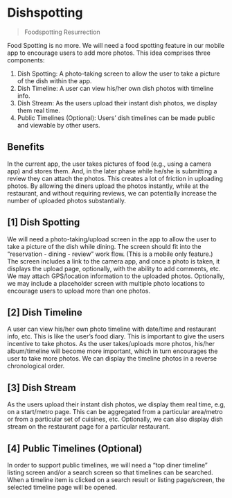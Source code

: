 # Dishspotting
> Foodspotting Resurrection


Food Spotting is no more. 
We will need a food spotting feature in our mobile app to encourage users to add more photos. 
This idea comprises three components:

1. Dish Spotting: A photo-taking screen to allow the user to take a picture of the dish within the app.
2. Dish Timeline: A user can view his/her own dish photos with timeline info.
3. Dish Stream: As the users upload their instant dish photos, we display them real time.
4. Public Timelines (Optional): Users’ dish timelines can be made public and viewable by other users. 


## Benefits

In the current app, the user takes pictures of food (e.g., using a camera app) and stores them. And, in the later phase while he/she is submitting a review they can attach the photos. This creates a lot of friction in uploading photos. By allowing the diners upload the photos instantly, while at the restaurant, and without requiring reviews, we can potentially increase the number of uploaded photos substantially.


## [1] Dish Spotting

We will need a photo-taking/upload screen in the app to allow the user to take a picture of the dish while dining. The screen should fit into the “reservation - dining - review” work flow. (This is a mobile only feature.)
The screen includes a link to the camera app, and once a photo is taken, it displays the upload page, optionally, with the ability to add comments, etc.
We may attach GPS/location information to the uploaded photos.
Optionally, we may include a placeholder screen with multiple photo locations to encourage users to upload more than one photos.

## [2] Dish Timeline

A user can view his/her own photo timeline with date/time and restaurant info, etc. This is like the user’s food diary.
This is important to give the users incentive to take photos. As the user takes/uploads more photos, his/her album/timeline will become more important, which in turn encourages the user to take more photos.
We can display the timeline photos in a reverse chronological order.

## [3] Dish Stream

As the users upload their instant dish photos, we display them real time, e.g, on a start/metro page.
This can be aggregated from a particular area/metro or from a particular set of cuisines, etc.
Optionally, we can also display dish stream on the restaurant page for a particular restaurant.

## [4] Public Timelines (Optional)

In order to support public timelines, we will need a “top diner timeline” listing screen and/or a search screen so that timelines can be searched.
When a timeline item is clicked on a search result or listing page/screen, the selected timeline page will be opened.




